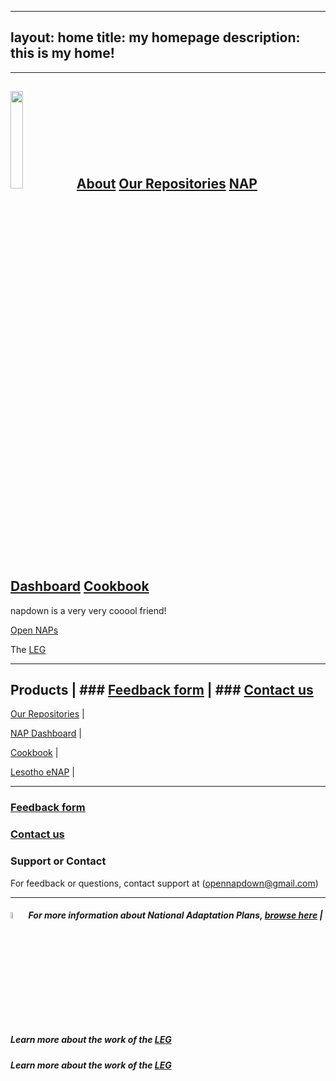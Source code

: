  ---
 layout: home
 title: my homepage
 description: this is my home!
 ---


*****

## <img src="https://www.reeep.org/sites/default/files/styles/reeep_large/public/UNFCCC.png?itok=4zFlTp9Z" width=20% height=20%>       [About](https://napcentral.netlify.app/open-naps/)   [Our Repositories](https://github.com/napdown)    [NAP Dashboard](https://napdown.github.io/O-NAPs-Dashboard/)    [Cookbook](https://napdown.github.io/NAPdown/)

napdown is a very very cooool friend!

[Open NAPs](https://napcentral.netlify.app/open-naps/)

The [LEG](https://unfccc.int/LEG)

------

## Products                                                  |  ### [Feedback form](https://napdown.github.io/) |  ### [Contact us](mailto:opennapdown@gmail.com) 
[Our Repositories](https://github.com/napdown) | 

[NAP Dashboard](https://napdown.github.io/O-NAPs-Dashboard/) |

[Cookbook](https://napdown.github.io/NAPdown/)  |

[Lesotho eNAP](https://napdown.github.io/Lesotho/) |

-----

### [Feedback form](https://napdown.github.io/)

### [Contact us](mailto:opennapdown@gmail.com) 

### Support or Contact
For feedback or questions, contact support at (opennapdown@gmail.com)

---


#####  <img src="https://live.staticflickr.com/7322/9706194985_796056a56d_n.jpg" width=5% height=5%> For more information about National Adaptation Plans, [browse here](https://www4.unfccc.int/sites/NAPC/Pages/national-adaptation-plans.aspx)  |  Learn more about the work of the [LEG](https://unfccc.int/LEG)
  ##### Learn more about the work of the [LEG](https://unfccc.int/LEG)
